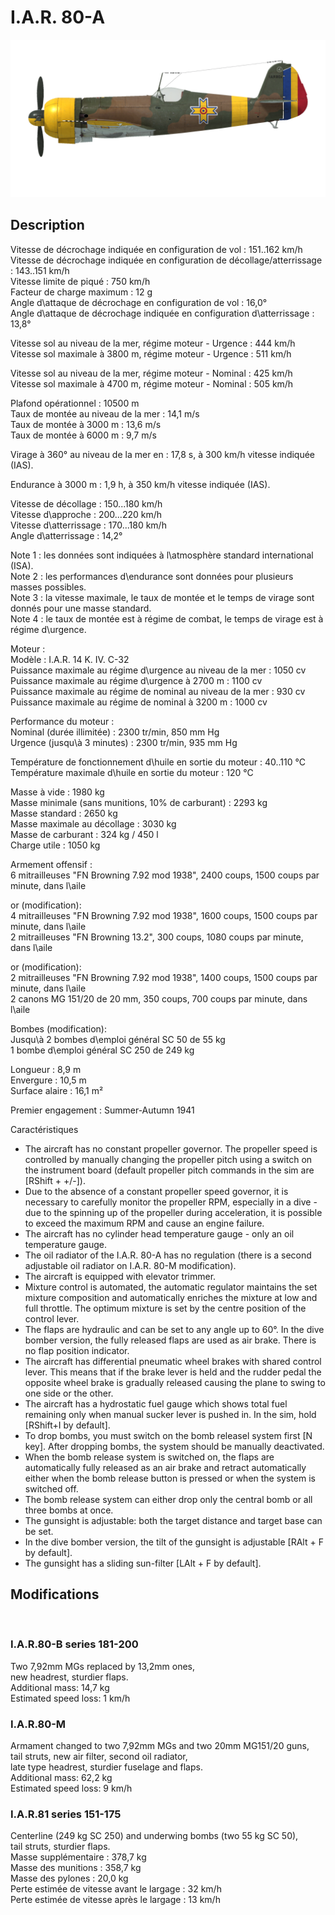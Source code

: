 # I.A.R. 80-A  
  
![iar80a](../images/iar80a.png)  
  
## Description  
  
Vitesse de décrochage indiquée en configuration de vol : 151..162 km/h  
Vitesse de décrochage indiquée en configuration de décollage/atterrissage : 143..151 km/h  
Vitesse limite de piqué : 750 km/h  
Facteur de charge maximum : 12 g  
Angle d\attaque de décrochage en configuration de vol : 16,0°  
Angle d\attaque de décrochage indiquée en configuration d\atterrissage : 13,8°  
  
Vitesse sol au niveau de la mer, régime moteur - Urgence : 444 km/h  
Vitesse sol maximale à 3800 m, régime moteur - Urgence : 511 km/h  
  
Vitesse sol au niveau de la mer, régime moteur - Nominal : 425 km/h  
Vitesse sol maximale à 4700 m, régime moteur - Nominal : 505 km/h  
  
Plafond opérationnel : 10500 m  
Taux de montée au niveau de la mer : 14,1 m/s  
Taux de montée à 3000 m : 13,6 m/s  
Taux de montée à 6000 m : 9,7 m/s  
  
Virage à 360° au niveau de la mer en : 17,8 s, à 300 km/h vitesse indiquée (IAS).  
  
Endurance à 3000 m : 1,9 h, à 350 km/h vitesse indiquée (IAS).  
  
Vitesse de décollage : 150...180 km/h  
Vitesse d\approche : 200...220 km/h  
Vitesse d\atterrissage : 170...180 km/h  
Angle d\atterrissage : 14,2°  
  
Note 1 : les données sont indiquées à l\atmosphère standard international (ISA).  
Note 2 : les performances d\endurance sont données pour plusieurs masses possibles.  
Note 3 : la vitesse maximale, le taux de montée et le temps de virage sont donnés pour une masse standard.  
Note 4 : le taux de montée est à régime de combat, le temps de virage est à régime d\urgence.  
  
Moteur :  
Modèle : I.A.R. 14 K. IV. C-32  
Puissance maximale au régime d\urgence au niveau de la mer : 1050 cv  
Puissance maximale au régime d\urgence à 2700 m : 1100 cv  
Puissance maximale au régime de nominal au niveau de la mer : 930 cv  
Puissance maximale au régime de nominal à 3200 m : 1000 cv  
  
Performance du moteur :  
Nominal (durée illimitée) : 2300 tr/min, 850 mm Hg  
Urgence (jusqu\à 3 minutes) : 2300 tr/min, 935 mm Hg  
  
Température de fonctionnement d\huile en sortie du moteur : 40..110 °C  
Température maximale d\huile en sortie du moteur : 120 °C  
  
Masse à vide : 1980 kg  
Masse minimale (sans munitions, 10% de carburant) : 2293 kg  
Masse standard : 2650 kg  
Masse maximale au décollage : 3030 kg  
Masse de carburant : 324 kg / 450 l  
Charge utile : 1050 kg  
  
Armement offensif :  
6 mitrailleuses "FN Browning 7.92 mod 1938", 2400 coups, 1500 coups par minute, dans l\aile  
  
or (modification):  	
4 mitrailleuses "FN Browning 7.92 mod 1938", 1600 coups, 1500 coups par minute, dans l\aile  
2 mitrailleuses "FN Browning 13.2", 300 coups, 1080 coups par minute, dans l\aile  
  
or (modification):  	
2 mitrailleuses "FN Browning 7.92 mod 1938", 1400 coups, 1500 coups par minute, dans l\aile  
2 canons MG 151/20 de 20 mm, 350 coups, 700 coups par minute, dans l\aile  
  
Bombes (modification):  
Jusqu\à 2 bombes d\emploi général SC 50 de 55 kg  
1 bombe d\emploi général SC 250 de 249 kg  
  
Longueur : 8,9 m  
Envergure : 10,5 m  
Surface alaire : 16,1 m²  
  
Premier engagement : Summer-Autumn 1941  
  
Caractéristiques  
- The aircraft has no constant propeller governor. The propeller speed is controlled by manually changing the propeller pitch using a switch on the instrument board (default propeller pitch commands in the sim are [RShift + +/-]).  
- Due to the absence of a constant propeller speed governor, it is necessary to carefully monitor the propeller RPM, especially in a dive - due to the spinning up of the propeller during acceleration, it is possible to exceed the maximum RPM and cause an engine failure.  	
- The aircraft has no cylinder head temperature gauge - only an oil temperature gauge.  
- The oil radiator of the I.A.R. 80-A has no regulation (there is a second adjustable oil radiator on I.A.R. 80-M modification).  
- The aircraft is equipped with elevator trimmer.  
- Mixture control is automated, the automatic regulator maintains the set mixture composition and automatically enriches the mixture at low and full throttle. The optimum mixture is set by the centre position of the control lever.  
- The flaps are hydraulic and can be set to any angle up to 60°. In the dive bomber version, the fully released flaps are used as air brake. There is no flap position indicator.  
- The aircraft has differential pneumatic wheel brakes with shared control lever. This means that if the brake lever is held and the rudder pedal the opposite wheel brake is gradually released causing the plane to swing to one side or the other.  
- The aircraft has a hydrostatic fuel gauge which shows total fuel remaining only when manual sucker lever is pushed in. In the sim, hold [RShift+I by default].  
- To drop bombs, you must switch on the bomb releasel system first [N key]. After dropping bombs, the system should be manually deactivated.  
- When the bomb release system is switched on, the flaps are automatically fully released as an air brake and retract automatically either when the bomb release button is pressed or when the system is switched off.  
- The bomb release system can either drop only the central bomb or all three bombs at once.  
- The gunsight is adjustable: both the target distance and target base can be set.  
- In the dive bomber version, the tilt of the gunsight is adjustable [RAlt + F by default].  
- The gunsight has a sliding sun-filter [LAlt + F by default].  
  
## Modifications  
  ﻿
  
### I.A.R.80-B series 181-200  
  
Two 7,92mm MGs replaced by 13,2mm ones,  
new headrest, sturdier flaps.  
Additional mass: 14,7 kg  
Estimated speed loss: 1 km/h  ﻿
  
### I.A.R.80-M  
  
Armament changed to two 7,92mm MGs and two 20mm MG151/20 guns,  
tail struts, new air filter, second oil radiator,  
late type headrest, sturdier fuselage and flaps.  
Additional mass: 62,2 kg  
Estimated speed loss: 9 km/h  ﻿
  
### I.A.R.81 series 151-175  
  
Centerline (249 kg SC 250) and underwing bombs (two 55 kg SC 50),  
tail struts, sturdier flaps.  
Masse supplémentaire : 378,7 kg  
Masse des munitions : 358,7 kg  
Masse des pylones : 20,0 kg  
Perte estimée de vitesse avant le largage : 32 km/h  
Perte estimée de vitesse après le largage : 13 km/h  
